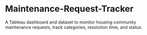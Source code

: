 # Maintenance-Request-Tracker
A Tableau dashboard and dataset to monitor housing community maintenance requests, track categories, resolution time, and status.
